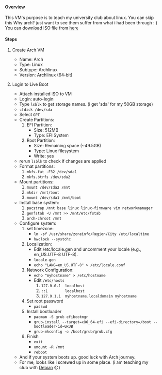 #### Overview  
This VM's purpose is to teach my university club about linux.
You can skip this
Why arch? just want to see them suffer from what i had been through : )
You can download ISO file from [here](https://archlinux.org/download/)

#### Steps  
1. Create Arch VM  
   - Name: Arch
   - Type: Linux
   - Subtype: Archlinux
   - Version:  Archlinux (64-bit)

2. Login to Live Boot
   - Attach installed ISO to VM
   - Login:  auto-login
   - Type `lsblk` to get storage names. (i get 'sda' for my 50GB storage)
   - `cfdisk /dev/sda`
   - Select `GPT`
   - Create Partitions:
	   1. EFI Partition:
		   - Size: 512MB
		   - Type: EFI System
	   2. Root Partition:
		   - Size: Remaining space (~49.5GB)
		   - Type: Linux filesystem
		   - Write: yes
   - rerun `lsblk` to check if changes are applied
   - Format partitions:
	   1. `mkfs.fat -F32 /dev/sda1`
	   2. `mkfs.btrfs /dev/sda2`
   - Mount partitions:
	   1. `mount /dev/sda2 /mnt`
	   2. `mkdir /mnt/boot`
	   3. `mount /dev/sda1 /mnt/boot`
   - Install base system:
	   1. `pacstrap /mnt base linux linux-firmware vim networkmanager`
	   2. `genfstab -U /mnt >> /mnt/etc/fstab`
	   3. `arch-chroot /mnt`
   - Configure system:
	   1. set timezone:
		   - `ln -sf /usr/share/zoneinfo/Region/City /etc/localtime`
		   - `hwclock --systohc`
	   2. Localization:
		   - Edit /etc/locale.gen and uncomment your locale (e.g., en_US.UTF-8 UTF-8).
		   - `locale-gen`
		   - `echo "LANG=en_US.UTF-8" > /etc/locale.conf`
	   3. Network Configuration:
		   - `echo "myhostname" > /etc/hostname`
		   - Edit `/etc/hosts`
			   1. `127.0.0.1  localhost`
			   2. `::1        localhost`
			   3. `127.0.1.1  myhostname.localdomain myhostname`
	   4. Set root password
		   - `passwd` 
	   5. Install bootloader
		   - `pacman -S grub efibootmgr`
		   - `grub-install --target=x86_64-efi --efi-directory=/boot --bootloader-id=GRUB`
		   - `grub-mkconfig -o /boot/grub/grub.cfg`
	   6. Finish
		   - `exit`
		   - `umount -R /mnt`
		   - `reboot`
   - And if your system boots up. good luck with Arch journey.
   - For me, looks like i screwed up in some place. (i am teaching my club with [Debian](Debian.md) 😞)